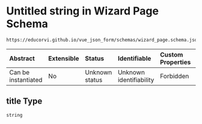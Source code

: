 # Untitled string in Wizard Page Schema

```txt
https://educorvi.github.io/vue_json_form/schemas/wizard_page.schema.json#/properties/title
```



| Abstract            | Extensible | Status         | Identifiable            | Custom Properties | Additional Properties | Access Restrictions | Defined In                                                                            |
| :------------------ | :--------- | :------------- | :---------------------- | :---------------- | :-------------------- | :------------------ | :------------------------------------------------------------------------------------ |
| Can be instantiated | No         | Unknown status | Unknown identifiability | Forbidden         | Allowed               | none                | [wizard_page.schema.json*](../schemas/wizard_page.schema.json "open original schema") |

## title Type

`string`
